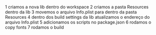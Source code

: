 1 criamos a nova lib dentro do workspace
2 criamos a pasta Resources dentro da lib
3 movemos o arquivo Info.plist para dentro da pasta Resources
4 dentro dos build settings da lib atualizamos o endereço do arquivo Info.plist
5 adicionamos os scripts no package.json
6 rodamos o copy fonts
7 rodamos o build